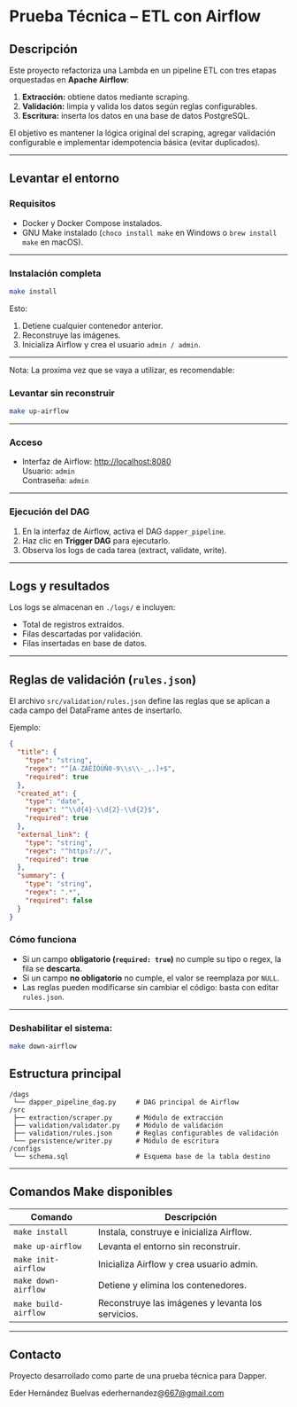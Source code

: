 # Prueba Técnica – ETL con Airflow

## Descripción
Este proyecto refactoriza una Lambda en un pipeline ETL con tres etapas orquestadas en **Apache Airflow**:
1. **Extracción:** obtiene datos mediante scraping.
2. **Validación:** limpia y valida los datos según reglas configurables.
3. **Escritura:** inserta los datos en una base de datos PostgreSQL.

El objetivo es mantener la lógica original del scraping, agregar validación configurable e implementar idempotencia básica (evitar duplicados).

---


## Levantar el entorno

### Requisitos
- Docker y Docker Compose instalados.
- GNU Make instalado (`choco install make` en Windows o `brew install make` en macOS).

---

### Instalación completa
```bash
make install
```
Esto:
1. Detiene cualquier contenedor anterior.
2. Reconstruye las imágenes.
3. Inicializa Airflow y crea el usuario `admin / admin`.

---
Nota: La proxima vez que se vaya a utilizar, es recomendable:
### Levantar sin reconstruir
```bash
make up-airflow
```

---

### Acceso
- Interfaz de Airflow: [http://localhost:8080](http://localhost:8080)  
  Usuario: `admin`  
  Contraseña: `admin`

---

### Ejecución del DAG
1. En la interfaz de Airflow, activa el DAG `dapper_pipeline`.
2. Haz clic en **Trigger DAG** para ejecutarlo.
3. Observa los logs de cada tarea (extract, validate, write).

---


## Logs y resultados
Los logs se almacenan en `./logs/` e incluyen:
- Total de registros extraídos.
- Filas descartadas por validación.
- Filas insertadas en base de datos.

---

## Reglas de validación (`rules.json`)
El archivo `src/validation/rules.json` define las reglas que se aplican a cada campo del DataFrame antes de insertarlo.

Ejemplo:
```json
{
  "title": {
    "type": "string",
    "regex": "^[A-ZÁÉÍÓÚÑ0-9\\s\\-_,.]+$",
    "required": true
  },
  "created_at": {
    "type": "date",
    "regex": "^\\d{4}-\\d{2}-\\d{2}$",
    "required": true
  },
  "external_link": {
    "type": "string",
    "regex": "^https?://",
    "required": true
  },
  "summary": {
    "type": "string",
    "regex": ".*",
    "required": false
  }
}
```

### Cómo funciona
- Si un campo **obligatorio (`required: true`)** no cumple su tipo o regex, la fila se **descarta**.
- Si un campo **no obligatorio** no cumple, el valor se reemplaza por `NULL`.
- Las reglas pueden modificarse sin cambiar el código: basta con editar `rules.json`.

---


### Deshabilitar el sistema:
```bash
make down-airflow
```

## Estructura principal
```
/dags
 └── dapper_pipeline_dag.py     # DAG principal de Airflow
/src
 ├── extraction/scraper.py      # Módulo de extracción
 ├── validation/validator.py    # Módulo de validación
 ├── validation/rules.json      # Reglas configurables de validación
 └── persistence/writer.py      # Módulo de escritura
/configs
 └── schema.sql                 # Esquema base de la tabla destino
```

---

## Comandos Make disponibles
| Comando | Descripción |
|----------|--------------|
| `make install` | Instala, construye e inicializa Airflow. |
| `make up-airflow` | Levanta el entorno sin reconstruir. |
| `make init-airflow` | Inicializa Airflow y crea usuario admin. |
| `make down-airflow` | Detiene y elimina los contenedores. |
| `make build-airflow` | Reconstruye las imágenes y levanta los servicios. |

---

## Contacto
Proyecto desarrollado como parte de una prueba técnica para Dapper.

Eder Hernández Buelvas
ederhernandez@667@gmail.com
